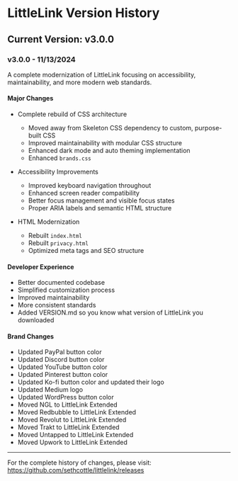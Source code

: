 # LittleLink Version History

## Current Version: v3.0.0

### v3.0.0 - 11/13/2024
A complete modernization of LittleLink focusing on accessibility, maintainability, and more modern web standards.

#### Major Changes
- Complete rebuild of CSS architecture
  - Moved away from Skeleton CSS dependency to custom, purpose-built CSS
  - Improved maintainability with modular CSS structure
  - Enhanced dark mode and auto theming implementation
  - Enhanced `brands.css`

- Accessibility Improvements
  - Improved keyboard navigation throughout
  - Enhanced screen reader compatibility
  - Better focus management and visible focus states
  - Proper ARIA labels and semantic HTML structure

- HTML Modernization
  - Rebuilt `index.html`
  - Rebuilt `privacy.html`
  - Optimized meta tags and SEO structure

#### Developer Experience
- Better documented codebase
- Simplified customization process
- Improved maintainability
- More consistent standards
- Added VERSION.md so you know what version of LittleLink you downloaded

#### Brand Changes
- Updated PayPal button color
- Updated Discord button color
- Updated YouTube button color
- Updated Pinterest button color
- Updated Ko-fi button color and updated their logo
- Updated Medium logo
- Updated WordPress button color
- Moved NGL to LittleLink Extended
- Moved Redbubble to LittleLink Extended
- Moved Revolut to LittleLink Extended
- Moved Trakt to LittleLink Extended
- Moved Untapped to LittleLink Extended
- Moved Upwork to LittleLink Extended

---
For the complete history of changes, please visit:
https://github.com/sethcottle/littlelink/releases
